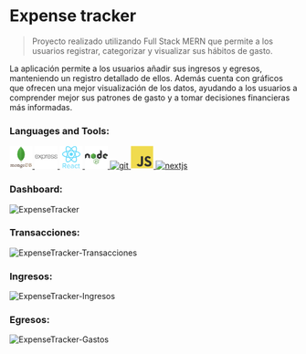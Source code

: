 # Expense tracker
> Proyecto realizado utilizando Full Stack MERN que permite a los usuarios registrar, categorizar y visualizar sus hábitos de gasto.

La aplicación permite a los usuarios añadir sus ingresos y egresos, manteniendo un registro detallado de ellos. Además cuenta con gráficos que ofrecen una mejor visualización de los datos, ayudando a los usuarios a comprender mejor sus patrones de gasto y a tomar decisiones financieras más informadas.

### Languages and Tools:
<p align="left"> 
 <a href="https://www.mongodb.com/" target="_blank" rel="noreferrer"> 
  <img src="https://raw.githubusercontent.com/devicons/devicon/master/icons/mongodb/mongodb-original-wordmark.svg" alt="mongodb" width="40" height="40"/> 
 </a> 
 <a href="https://expressjs.com" target="_blank" rel="noreferrer"> 
  <img src="https://raw.githubusercontent.com/devicons/devicon/master/icons/express/express-original-wordmark.svg" alt="express" width="40" height="40"/> 
 </a> 
 <a href="https://reactjs.org/" target="_blank" rel="noreferrer"> 
  <img src="https://raw.githubusercontent.com/devicons/devicon/master/icons/react/react-original-wordmark.svg" alt="react" width="40" height="40"/> 
 </a> 
 <a href="https://nodejs.org" target="_blank" rel="noreferrer"> 
  <img src="https://raw.githubusercontent.com/devicons/devicon/master/icons/nodejs/nodejs-original-wordmark.svg" alt="nodejs" width="40" height="40"/> 
 </a> 
 <a href="https://git-scm.com/" target="_blank" rel="noreferrer"> 
  <img src="https://www.vectorlogo.zone/logos/git-scm/git-scm-icon.svg" alt="git" width="40" height="40"/> 
 </a> 
 <a href="https://developer.mozilla.org/en-US/docs/Web/JavaScript" target="_blank" rel="noreferrer"> 
  <img src="https://raw.githubusercontent.com/devicons/devicon/master/icons/javascript/javascript-original.svg" alt="javascript" width="40" height="40"/> 
 </a> 
 <a href="https://nextjs.org/" target="_blank" rel="noreferrer"> 
  <img src="https://cdn.worldvectorlogo.com/logos/nextjs-2.svg" alt="nextjs" width="40" height="40"/> 
 </a> 
</p>

### Dashboard:
![ExpenseTracker](https://github.com/Fioaq/ExpenseTracker/assets/108437802/19176508-b815-444c-a6f3-48ed45d154e5)

### Transacciones:
![ExpenseTracker-Transacciones](https://github.com/Fioaq/ExpenseTracker/assets/108437802/40e8a208-2971-4066-8316-86638ea08af9)

### Ingresos:
![ExpenseTracker-Ingresos](https://github.com/Fioaq/ExpenseTracker/assets/108437802/eaac2e7c-63fc-415c-b18a-919ea36b2dce)

### Egresos:
![ExpenseTracker-Gastos](https://github.com/Fioaq/ExpenseTracker/assets/108437802/ff62591c-bc1b-4121-aa61-20e31b0f179a)

